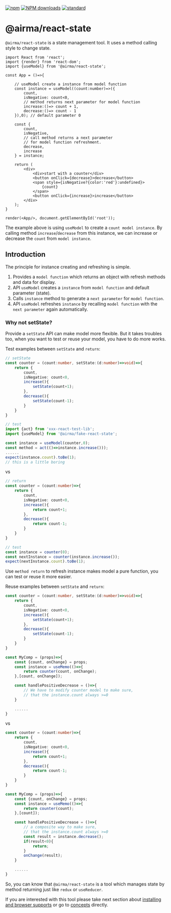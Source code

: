 [![npm][npm-image]][npm-url]
[![NPM downloads][npm-downloads-image]][npm-url]
[![standard][standard-image]][standard-url]

[npm-image]: https://img.shields.io/npm/v/%40airma/react-state.svg?style=flat-square
[npm-url]: https://www.npmjs.com/package/%40airma/react-state
[standard-image]: https://img.shields.io/badge/code%20style-standard-brightgreen.svg?style=flat-square
[standard-url]: http://npm.im/standard
[npm-downloads-image]: https://img.shields.io/npm/dm/%40airma/react-state.svg?style=flat-square

# @airma/react-state

`@airma/react-state` is a state management tool. It uses a method calling style to change state.

```tsx
import React from 'react';
import {render} from 'react-dom';
import {useModel} from '@airma/react-state';

const App = ()=>{

    // useModel create a instance from model function
    const instance = useModel((count:number)=>({
        count,
        isNegative: count<0,
        // method returns next parameter for model function
        increase:()=> count + 1,
        decrease:()=> count - 1
    }),0); // default parameter 0

    const {
        count, 
        isNegative,
        // call method returns a next parameter
        // for model function refreshment.
        decrease, 
        increase
    } = instance;

    return (
        <div>
            <div>start with a counter</div>
            <button onClick={decrease}>decrease</button>
            <span style={isNegative?{color:'red'}:undefined}>
                {count}
            </span>
            <button onClick={increase}>increase</button>
        </div>
    );
}

render(<App/>, document.getElementById('root'));
```

The example above is using `useModel` to create a `count model instance`. By calling method `increase`/`decrease` from this instance, we can increase or decrease the `count` from `model instance`.

## Introduction

The principle for instance creating and refreshing is simple.

1. Provides a `model function` which returns an object with refresh methods and data for display.
2. API `useModel` creates a `instance` from `model function` and default parameter (state).
3. Calls `instance` method to generate a `next parameter` for `model function`.
4. API `useModel` refreshes `instance` by recalling `model function` with the `next parameter` again automatically.

### Why not setState?

Provide a `setState` API can make model more flexible. But it takes troubles too, when you want to test or reuse your model, you have to do more works.

Test examples between `setState` and `return`: 

```ts
// setState
const counter = (count:number, setState:(d:number)=>void)=>{
    return {
        count,
        isNegative: count<0,
        increase(){
            setState(count+1);
        },
        decrease(){
            setState(count-1);
        }
    }
}

// test
import {act} from 'xxx-react-test-lib';
import {useModel} from '@airma/fake-react-state';

const instance = useModel(counter,0);
const method = act(()=>instance.increase()));
......
expect(instance.count).toBe(1);
// this is a little boring
```

vs 

```ts
// return
const counter = (count:number)=>{
    return {
        count,
        isNegative: count<0,
        increase(){
            return count+1;
        },
        decrease(){
            return count-1;
        }
    }
}

// test
const instance = counter(0);
const nextInstance = counter(instance.increase());
expect(nextInstance.count).toBe(1);
```

Use `method return` to refresh instance makes model a pure function, you can test or reuse it more easier.

Reuse examples between `setState` and `return`:

```ts
const counter = (count:number, setState:(d:number)=>void)=>{
    return {
        count,
        isNegative: count<0,
        increase(){
            setState(count+1);
        },
        decrease(){
            setState(count-1);
        }
    }
}

const MyComp = (props)=>{
    const {count, onChange} = props;
    const instance = useMemo(()=>{
        return counter(count, onChange);
    },[count, onChange]);

    const handlePositiveDecrease = ()=>{
        // We have to modify counter model to make sure,
        // that the instance.count always >=0
    }

    ......
}
```

vs

```ts
const counter = (count:number)=>{
    return {
        count,
        isNegative: count<0,
        increase(){
            return count+1;
        },
        decrease(){
            return count-1;
        }
    }
}

const MyComp = (props)=>{
    const {count, onChange} = props;
    const instance = useMemo(()=>{
        return counter(count);
    },[count]);

    const handlePositiveDecrease = ()=>{
        // a composite way to make sure,
        // that the instance.count always >=0
        const result = instance.decrease();
        if(result<0){
            return;
        }
        onChange(result);
    }

    ......
}
```

So, you can know that `@airma/react-state` is a tool which manages state by method returning just like `redux` or `useReducer`.

If you are interested with this tool please take next section about [installing and browser supports](/react-state/install.md) or go to [concepts](/react-state/concepts.md) directly.